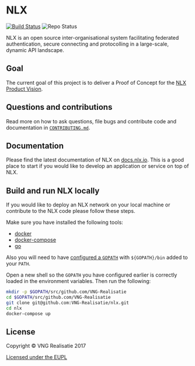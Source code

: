 NLX
===
[![Build Status](https://jenkins.nlx.io/job/nlx-release-master/badge/icon?style=plastic)](https://jenkins.nlx.io/) ![Repo Status](https://img.shields.io/badge/status-concept-lightgrey.svg?style=plastic)

NLX is an open source inter-organisational system facilitating federated authentication, secure connecting and protocolling in a large-scale, dynamic API landscape.

## Goal
The current goal of this project is to deliver a Proof of Concept for the [NLX Product Vision](https://docs.nlx.io/introduction/product-vision/).

## Questions and contributions
Read more on how to ask questions, file bugs and contribute code and documentation in [`CONTRIBUTING.md`](CONTRIBUTING.md).

## Documentation
Please find the latest documentation of NLX on [docs.nlx.io](https://docs.nlx.io). This is a good place to start if you would like to develop an application or service on top of NLX.

## Build and run NLX locally
If you would like to deploy an NLX network on your local machine or contribute to the NLX code please follow these steps.

Make sure you have installed the following tools:

- [docker](https://docs.docker.com/)
- [docker-compose](https://docs.docker.com/compose/)
- [go](https://golang.org/doc/install)

Also you will need to have [configured a `GOPATH`](https://github.com/golang/go/wiki/SettingGOPATH) with `${GOPATH}/bin` added to your `PATH`.

Open a new shell so the `GOPATH` you have configured earlier is correctly loaded in the environment variables. Then run the following:

```bash
mkdir -p $GOPATH/src/github.com/VNG-Realisatie
cd $GOPATH/src/github.com/VNG-Realisatie
git clone git@github.com:VNG-Realisatie/nlx.git
cd nlx
docker-compose up
```

## License
Copyright © VNG Realisatie 2017

[Licensed under the EUPL](LICENCE.md)
